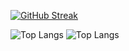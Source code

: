 [![GitHub Streak](https://streak-stats.demolab.com/?user=AzzamHussain&theme=dark)](https://git.io/streak-stats)

![Top Langs](https://github-readme-stats.vercel.app/api/top-langs/?username=AzzamHussain&langs_count=10&layout=compact&title_color=fff&text_color=00e7ff&bg_color=151515)
![Top Langs](https://github-readme-stats-dosx001.vercel.app/api/top-langs/?username=AzzamHussain&langs_count=10&layout=compact&title_color=fff&text_color=00e7ff&bg_color=151515)

<!--
**AzzamHussain/AzzamHussain** is a ✨ _special_ ✨ repository because its `README.md` (this file) appears on your GitHub profile.

Here are some ideas to get you started:

- 🔭 I’m currently working on ...
- 🌱 I’m currently learning ...
- 👯 I’m looking to collaborate on ...
- 🤔 I’m looking for help with ...
- 💬 Ask me about ...
- 📫 How to reach me: ...
- 😄 Pronouns: ...
- ⚡ Fun fact: ...
-->
